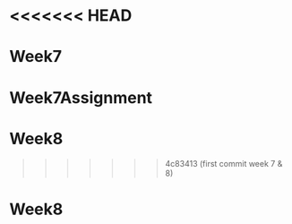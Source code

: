 <<<<<<< HEAD
=======
# Week7
# Week7Assignment
# Week8
>>>>>>> 4c83413 (first commit week 7 & 8)
# Week8
